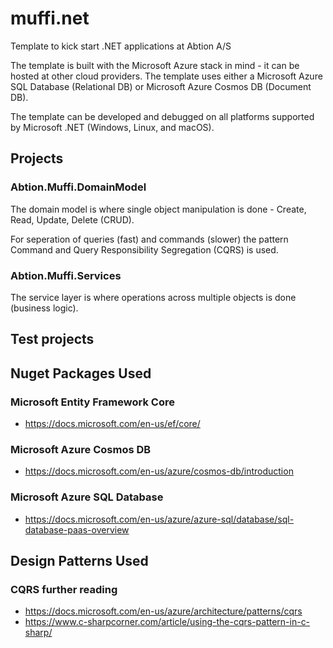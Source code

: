 # muffi.net
Template to kick start .NET applications at Abtion A/S

The template is built with the Microsoft Azure stack in mind - it can be hosted at other cloud providers. The template uses either a Microsoft Azure SQL Database (Relational DB) or Microsoft Azure Cosmos DB (Document DB).

The template can be developed and debugged on all platforms supported by Microsoft .NET (Windows, Linux, and macOS).

## Projects

### Abtion.Muffi.DomainModel
The domain model is where single object manipulation is done - Create, Read, Update, Delete (CRUD).

For seperation of queries (fast) and commands (slower) the pattern Command and Query Responsibility Segregation (CQRS) is used.

### Abtion.Muffi.Services
The service layer is where operations across multiple objects is done (business logic).

## Test projects

## Nuget Packages Used
### Microsoft Entity Framework Core
- https://docs.microsoft.com/en-us/ef/core/

### Microsoft Azure Cosmos DB
- https://docs.microsoft.com/en-us/azure/cosmos-db/introduction

### Microsoft Azure SQL Database
- https://docs.microsoft.com/en-us/azure/azure-sql/database/sql-database-paas-overview

## Design Patterns Used 
### CQRS further reading
- https://docs.microsoft.com/en-us/azure/architecture/patterns/cqrs
- https://www.c-sharpcorner.com/article/using-the-cqrs-pattern-in-c-sharp/

